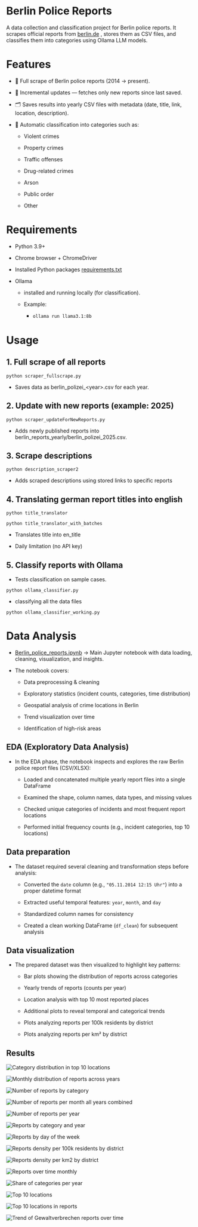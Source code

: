 # Berlin Police Reports

A data collection and classification project for Berlin police reports.
It scrapes official reports from [berlin.de](https://www.berlin.de/polizei/polizeimeldungen/)
, stores them as CSV files, and classifies them into categories using Ollama LLM models.

# Features

- 📑 Full scrape of Berlin police reports (2014 → present).

- 🔄 Incremental updates — fetches only new reports since last saved.

- 🗂️ Saves results into yearly CSV files with metadata (date, title, link, location, description).

- 🤖 Automatic classification into categories such as:

   - Violent crimes

   - Property crimes

   - Traffic offenses

   - Drug-related crimes

   - Arson

   - Public order

   - Other
 
# Requirements

- Python 3.9+

- Chrome browser + ChromeDriver

- Installed Python packages [requirements.txt](./requirements.txt)

- Ollama
  - installed and running locally (for classification).

  - Example:

    - ```bash
      ollama run llama3.1:8b

# Usage
##  1. Full scrape of all reports
```python scraper_fullscrape.py```


- Saves data as berlin_polizei_\<year>.csv for each year.

##  2. Update with new reports (example: 2025)
```python scraper_updateForNewReports.py```


- Adds newly published reports into berlin_reports_yearly/berlin_polizei_2025.csv.


##  3. Scrape descriptions
```python description_scraper2```


- Adds scraped descriptions using stored links to specific reports

  
##  4. Translating german report titles into english
```python title_translator```

```python title_translator_with_batches```


- Translates title into en_title

- Daily limitation (no API key)

##  5. Classify reports with Ollama

- Tests classification on sample cases.
 
```python ollama_classifier.py```


- classifying all the data files
 
```python ollama_classifier_working.py```

# Data Analysis

- [Berlin_police_reports.ipynb](./Berlin_police_reports.ipynb) → Main Jupyter notebook with data loading, cleaning, visualization, and insights.
- The notebook covers:

  - Data preprocessing & cleaning

  - Exploratory statistics (incident counts, categories, time distribution)

  - Geospatial analysis of crime locations in Berlin

  - Trend visualization over time

  - Identification of high-risk areas

## EDA (Exploratory Data Analysis)

- In the EDA phase, the notebook inspects and explores the raw Berlin police report files (CSV/XLSX):

  - Loaded and concatenated multiple yearly report files into a single DataFrame

  - Examined the shape, column names, data types, and missing values

  - Checked unique categories of incidents and most frequent report locations

  - Performed initial frequency counts (e.g., incident categories, top 10 locations)

## Data preparation

- The dataset required several cleaning and transformation steps before analysis:

  - Converted the ```date``` column (e.g., ```"05.11.2014 12:15 Uhr"```) into a proper datetime format
  
  - Extracted useful temporal features: ```year```, ```month```, and ```day```
  
  - Standardized column names for consistency
  
  - Created a clean working DataFrame (```df_clean```) for subsequent analysis

## Data visualization

- The prepared dataset was then visualized to highlight key patterns:

  - Bar plots showing the distribution of reports across categories
  
  - Yearly trends of reports (counts per year)
  
  - Location analysis with top 10 most reported places
  
  - Additional plots to reveal temporal and categorical trends
 
  - Plots analyzing reports per 100k residents by district
 
  - Plots analyzing reports per km² by district

## Results

![Category distribution in top 10 locations](images/Category-distribution-in-top-10-locations.png)


![Monthly distribution of reports across years](images/Monthly-distribution-of-reports-across-years.png)

![Number of reports by category](images/Number-of-reports-by-category.png)

![Number of reports per month all years combined](images/Number-of-reports-per-month-all-years-combined.png)

![Number of reports per year](images/Number-of-reports-per-year.png)

![Reports by category and year](images/Reports-by-category-and-year.png)

![Reports by day of the week](images/Reports-by-day-of-the-week.png)

![Reports density per 100k residents by district](images/Reports-density-per-100k-residents-by-district.png)

![Reports density per km2 by district](images/Reports-density-per-km2-by-district.png)

![Reports over time monthly](images/Reports-over-time-monthly.png)

![Share of categories per year](images/Share-of-categories-per-year.png)

![Top 10 locations](images/Top-10-locations.png)

![Top 10 locations in reports](images/Top-10-locations-in-reports.png)

![Trend of Gewaltverbrechen reports over time](images/Trend-of-Gewaltverbrechen-reports-over-time.png)














